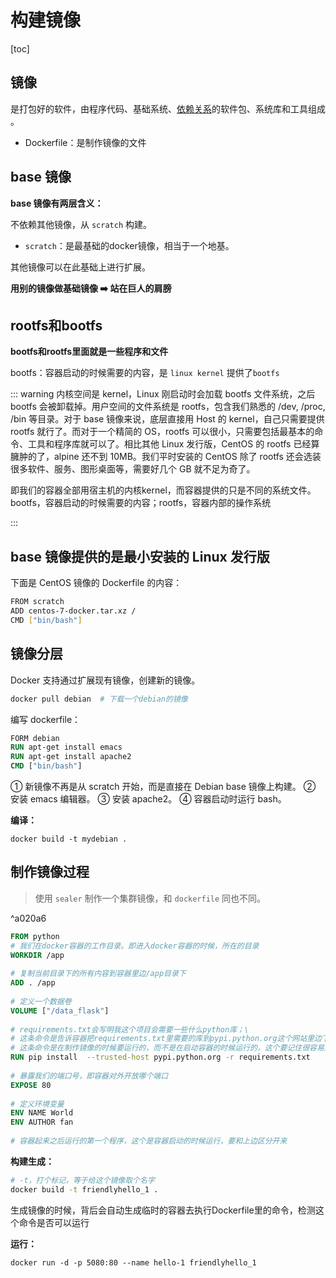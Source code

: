 # 构建镜像

[toc]

## 镜像

是打包好的软件，由程序代码、基础系统、[依赖关系](https://so.csdn.net/so/search?q=依赖关系&spm=1001.2101.3001.7020)的软件包、系统库和工具组成 。

+ Dockerfile：是制作镜像的文件



## base 镜像

**base 镜像有两层含义：**

不依赖其他镜像，从 `scratch` 构建。

+ `scratch`：是最基础的docker镜像，相当于一个地基。

其他镜像可以在此基础上进行扩展。

**用别的镜像做基础镜像   ➡️  站在巨人的肩膀**



## rootfs和bootfs

**bootfs和rootfs里面就是一些程序和文件**

bootfs：容器启动的时候需要的内容，是 `linux kernel` 提供了`bootfs`

::: warning
内核空间是 kernel，Linux 刚启动时会加载 bootfs 文件系统，之后 bootfs 会被卸载掉。用户空间的文件系统是 rootfs，包含我们熟悉的 /dev, /proc, /bin 等目录。对于 base 镜像来说，底层直接用 Host 的 kernel，自己只需要提供 rootfs 就行了。而对于一个精简的 OS，rootfs 可以很小，只需要包括最基本的命令、工具和程序库就可以了。相比其他 Linux 发行版，CentOS 的 rootfs 已经算臃肿的了，alpine 还不到 10MB。我们平时安装的 CentOS 除了 rootfs 还会选装很多软件、服务、图形桌面等，需要好几个 GB 就不足为奇了。

即我们的容器全部用宿主机的内核kernel，而容器提供的只是不同的系统文件。bootfs，容器启动的时候需要的内容；rootfs，容器内部的操作系统

:::



## base 镜像提供的是最小安装的 Linux 发行版

下面是 CentOS 镜像的 Dockerfile 的内容：

```bash
FROM scratch
ADD centos-7-docker.tar.xz /
CMD ["bin/bash"]
```



## 镜像分层

Docker 支持通过扩展现有镜像，创建新的镜像。

```bash
docker pull debian  # 下载一个debian的镜像
```

编写 dockerfile：

```dockerfile
FORM debian
RUN apt-get install emacs
RUN apt-get install apache2
CMD ["bin/bash"]
```

① 新镜像不再是从 scratch 开始，而是直接在 Debian base 镜像上构建。
② 安装 emacs 编辑器。
③ 安装 apache2。
④ 容器启动时运行 bash。

**编译：**

```
docker build -t mydebian .
```



## 制作镜像过程

> 使用 `sealer` 制作一个集群镜像，和 `dockerfile` 同也不同。

^a020a6


```dockerfile
FROM python
# 我们在docker容器的工作目录。即进入docker容器的时候，所在的目录
WORKDIR /app 
 
# 复制当前目录下的所有内容到容器里边/app目录下
ADD . /app 
 
# 定义一个数据卷
VOLUME ["/data_flask"]
 
# requirements.txt会写明我这个项目会需要一些什么python库；\
# 这条命令是告诉容器把requirements.txt里需要的库到pypi.python.org这个网站里边下载
# 这条命令是在制作镜像的时候要运行的，而不是在启动容器的时候运行的，这个要记住很容易混淆
RUN pip install  --trusted-host pypi.python.org -r requirements.txt
 
# 暴露我们的端口号，即容器对外开放哪个端口
EXPOSE 80
 
# 定义环境变量
ENV NAME World
ENV AUTHOR fan
 
# 容器起来之后运行的第一个程序，这个是容器启动的时候运行，要和上边区分开来
```

**构建生成：**

```bash
# -t，打个标记，等于给这个镜像取个名字
docker build -t friendlyhello_1 .
```

生成镜像的时候，背后会自动生成临时的容器去执行Dockerfile里的命令，检测这个命令是否可以运行 



**运行：**

```
docker run -d -p 5080:80 --name hello-1 friendlyhello_1
```

